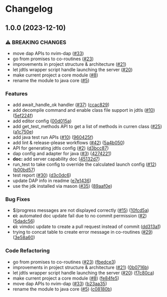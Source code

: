 # Changelog

## 1.0.0 (2023-12-10)


### ⚠ BREAKING CHANGES

* move dap APIs to nvim-dap ([#33](https://github.com/nvim-java/nvim-java-core/issues/33))
* go from promises to co-routines ([#23](https://github.com/nvim-java/nvim-java-core/issues/23))
* improvements in project structure & architecture ([#21](https://github.com/nvim-java/nvim-java-core/issues/21))
* let jdtls wrapper script handle launching the server ([#20](https://github.com/nvim-java/nvim-java-core/issues/20))
* make current project a core module ([#8](https://github.com/nvim-java/nvim-java-core/issues/8))
* rename the module to java core ([#5](https://github.com/nvim-java/nvim-java-core/issues/5))

### Features

* add await_handle_ok handler ([#37](https://github.com/nvim-java/nvim-java-core/issues/37)) ([ccac829](https://github.com/nvim-java/nvim-java-core/commit/ccac8297121929a898478680c65ce64f042b1031))
* add decompile command and enable class file support in jdtls ([#10](https://github.com/nvim-java/nvim-java-core/issues/10)) ([5ef224f](https://github.com/nvim-java/nvim-java-core/commit/5ef224f90766f7f352f3918fc67012161e4b407b))
* add editor config ([00d015a](https://github.com/nvim-java/nvim-java-core/commit/00d015aa432b25b6183192ecbf112123f52b7854))
* add get_test_methods API to get a list of methods in curren class ([#25](https://github.com/nvim-java/nvim-java-core/issues/25)) ([a1c750e](https://github.com/nvim-java/nvim-java-core/commit/a1c750e9fb627375055558b61d04f71813ad72ff))
* add java test run APIs ([#10](https://github.com/nvim-java/nvim-java-core/issues/10)) ([960425f](https://github.com/nvim-java/nvim-java-core/commit/960425fa210b3a53bb555461adc36787cfb521f4))
* add lint & release-please workflows ([#42](https://github.com/nvim-java/nvim-java-core/issues/42)) ([5a4b050](https://github.com/nvim-java/nvim-java-core/commit/5a4b0509df6dca24719141184b8059db114e332e))
* API for generating jdtls config ([#2](https://github.com/nvim-java/nvim-java-core/issues/2)) ([d3bcc87](https://github.com/nvim-java/nvim-java-core/commit/d3bcc87f02695184704503c05c890b48f935c5fa))
* dap config and adapter for java ([#3](https://github.com/nvim-java/nvim-java-core/issues/3)) ([4274221](https://github.com/nvim-java/nvim-java-core/commit/4274221a549be1a8817f243e518a439551c3c77d))
* **doc:** add server capability doc ([45132d7](https://github.com/nvim-java/nvim-java-core/commit/45132d7fe4492e30d68cb3712e7878f86dad2fb2))
* run_test to take config to override the calculated launch config ([#12](https://github.com/nvim-java/nvim-java-core/issues/12)) ([b00bd57](https://github.com/nvim-java/nvim-java-core/commit/b00bd57a54a43ff0006e8a27eee56d1766ae014f))
* test report ([#30](https://github.com/nvim-java/nvim-java-core/issues/30)) ([d3c0dc6](https://github.com/nvim-java/nvim-java-core/commit/d3c0dc6ae934ce34ecc4832d7dfbc62eb1a6b16a))
* update DAP info in readme ([e7e1436](https://github.com/nvim-java/nvim-java-core/commit/e7e14364590ac1261744257f5abb1ac422128fd5))
* use the jdk installed via mason ([#35](https://github.com/nvim-java/nvim-java-core/issues/35)) ([89aaf0e](https://github.com/nvim-java/nvim-java-core/commit/89aaf0e97183022a8a000da663847c8b54de17af))


### Bug Fixes

* $/progress messages are not displayed correctly ([#15](https://github.com/nvim-java/nvim-java-core/issues/15)) ([10fcd5a](https://github.com/nvim-java/nvim-java-core/commit/10fcd5a0800837bfd0755e8778e8e2d774c0248d))
* **ci:** automated doc update fail due to no commit permission ([#2](https://github.com/nvim-java/nvim-java-core/issues/2)) ([5dadc56](https://github.com/nvim-java/nvim-java-core/commit/5dadc561fdbcabfedf186cea5e651e057bd7fa3a))
* **ci:** vimdoc update to create a pull request instead of commit ([dd313a1](https://github.com/nvim-java/nvim-java-core/commit/dd313a19f37a50074c75cb5b5980d3ba81f73d60))
* trying to concat table to create error message in co-routines ([#29](https://github.com/nvim-java/nvim-java-core/issues/29)) ([3e58a60](https://github.com/nvim-java/nvim-java-core/commit/3e58a606f391b4ee995b022a16f900cfbdc2693e))


### Code Refactoring

* go from promises to co-routines ([#23](https://github.com/nvim-java/nvim-java-core/issues/23)) ([fbedce3](https://github.com/nvim-java/nvim-java-core/commit/fbedce374c2a653890ce3c7f9834131aa49b4ce3))
* improvements in project structure & architecture ([#21](https://github.com/nvim-java/nvim-java-core/issues/21)) ([0b0716b](https://github.com/nvim-java/nvim-java-core/commit/0b0716bd85113c6b676b1631d4690a8e9dae6ceb))
* let jdtls wrapper script handle launching the server ([#20](https://github.com/nvim-java/nvim-java-core/issues/20)) ([f7c80ca](https://github.com/nvim-java/nvim-java-core/commit/f7c80caf28d654c4c92e23b30ce57014f2426630))
* make current project a core module ([#8](https://github.com/nvim-java/nvim-java-core/issues/8)) ([fe84fe5](https://github.com/nvim-java/nvim-java-core/commit/fe84fe579ca63e057176367391ba601c4fb0bbf6))
* move dap APIs to nvim-dap ([#33](https://github.com/nvim-java/nvim-java-core/issues/33)) ([b23aa35](https://github.com/nvim-java/nvim-java-core/commit/b23aa35c4bb71c4b7c60c11c09936fe7d7dbc648))
* rename the module to java core ([#5](https://github.com/nvim-java/nvim-java-core/issues/5)) ([c08180b](https://github.com/nvim-java/nvim-java-core/commit/c08180b2d1bf888793939c1f635e43cd2bd9d253))
